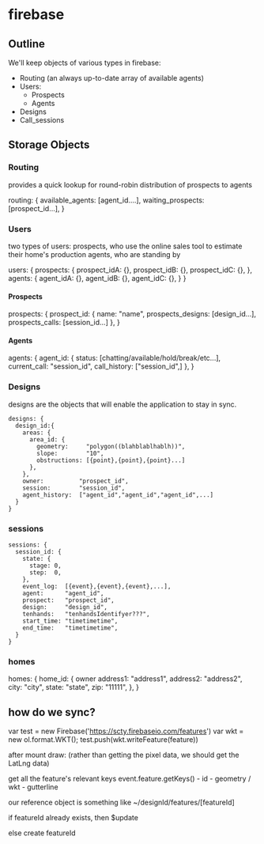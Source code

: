 # firebase

## Outline
We'll keep objects of various types in firebase:

  * Routing (an always up-to-date array of available agents)
  * Users:
    * Prospects
    * Agents
  * Designs
  * Call_sessions

## Storage Objects

### Routing

  provides a quick lookup for round-robin distribution of prospects to agents

  routing: {
    available_agents: [agent_id....],
    waiting_prospects: [prospect_id...],
  }

### Users

  two types of users:
    prospects, who use the online sales tool to estimate their home's production
    agents, who are standing by

  users: {
    prospects: {
      prospect_idA: {},
      prospect_idB: {},
      prospect_idC: {},
    },
    agents: {
      agent_idA: {},
      agent_idB: {},
      agent_idC: {},
    }
  }

#### Prospects

  prospects: {
    prospect_id: {
      name:              "name",
      prospects_designs: [design_id...],
      prospects_calls:   [session_id...]
    },
  }

#### Agents

  agents: {
    agent_id: {
      status:       [chatting/available/hold/break/etc...],
      current_call: "session_id",
      call_history: ["session_id",]
    },
  }

### Designs

  designs are the objects that will enable the application to stay in sync.

    designs: {
      design_id:{
        areas: {
          area_id: {
            geometry:     "polygon((blahblablhablh))",
            slope:        "10",
            obstructions: [{point},{point},{point}...]
          },
        },
        owner:          "prospect_id",
        session:        "session_id",
        agent_history:  ["agent_id","agent_id","agent_id",...]
      }
    }

### sessions

    sessions: {
      session_id: {
        state: {
          stage: 0,
          step:  0,
        },
        event_log:  [{event},{event},{event},...],
        agent:      "agent_id",
        prospect:   "prospect_id",
        design:     "design_id",
        tenhands:   "tenhandsIdentifyer???",
        start_time: "timetimetime",
        end_time:   "timetimetime",
      }
    }

### homes

  homes: {
    home_id: {
      owner
      address1: "address1",
      address2: "address2",
      city:     "city",
      state:    "state",
      zip:      "11111",
    },
  }


## how do we sync?

var test = new Firebase('https://scty.firebaseio.com/features')
var wkt = new ol.format.WKT();
test.push(wkt.writeFeature(feature))



after mount draw: (rather than getting the pixel data, we should get the LatLng data)

get all the feature's relevant keys
    event.feature.getKeys()
    - id
    - geometry / wkt
    - gutterline

our reference object is something like ~/designId/features/[featureId]

if featureId already exists, then $update

else create featureId
